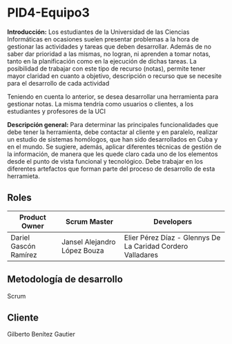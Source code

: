 # PID4-Equipo3
**Introducción:** Los estudiantes de la Universidad de las Ciencias Informáticas en ocasiones suelen presentar problemas a la hora de gestionar las actividades y tareas que deben desarrollar. Además de no saber dar prioridad a las mismas, no logran, ni aprenden a tomar notas, tanto en la planificación como en la ejecución de dichas tareas. La posibilidad de trabajar con este tipo de recurso (notas), permite tener mayor claridad en cuanto a objetivo, descripción o recurso que se necesite para el desarrollo de cada actividad

Teniendo en cuenta lo anterior, se desea desarrollar una herramienta para gestionar notas. La misma tendría como usuarios o clientes, a los estudiantes y profesores de la UCI

**Descripción general:** Para determinar las principales funcionalidades que debe tener la herramienta, debe contactar al cliente y en paralelo, realizar un estudio de sistemas homólogos, que han sido desarrollados en Cuba y en el mundo. Se sugiere, además, aplicar diferentes técnicas de gestión de la información, de manera que les quede claro cada uno de los elementos desde el punto de vista funcional y tecnológico. Debe trabajar en los diferentes artefactos que forman parte del proceso de desarrollo de esta herramieta.

## Roles
| Product Owner| Scrum Master | Developers  |
|--|--|--|
|Dariel Gascón Ramírez  | Jansel Alejandro López Bouza|Elier Pérez Díaz - Glennys De La Caridad Cordero Valladares|

## Metodología de desarrollo
Scrum

## Cliente
Gilberto Benítez Gautier
